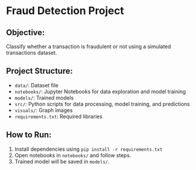 # Fraud Detection Project

## Objective:
Classify whether a transaction is fraudulent or not using a simulated transactions dataset.

## Project Structure:
- `data/`: Dataset file
- `notebooks/`: Jupyter Notebooks for data exploration and model training
- `models/`: Trained models
- `src/`: Python scripts for data processing, model training, and predictions
- `visuals/`: Graph images
- `requirements.txt`: Required libraries

## How to Run:
1. Install dependencies using `pip install -r requirements.txt`
2. Open notebooks in `notebooks/` and follow steps.
3. Trained model will be saved in `models/`.
